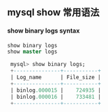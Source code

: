 ## mysql show 常用语法
#### show binary logs syntax
```sql
show binary logs
show master logs
```

```sql
 mysql> show binary logs;
 +---------------+-----------+
 | Log_name      | File_size |
 +---------------+-----------+
 | binlog.000015 |    724935 |
 | binlog.000016 |    733481 |
 +---------------+-----------+
```

